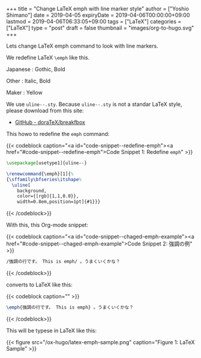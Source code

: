 +++
title = "Change LaTeX emph with line marker style"
author = ["Yoshio Shimano"]
date = 2019-04-05
expiryDate = 2019-04-06T00:00:00+09:00
lastmod = 2019-04-06T06:33:05+09:00
tags = ["LaTeX"]
categories = ["LaTeX"]
type = "post"
draft = false
thumbnail = "images/org-to-hugo.svg"
+++

Lets change LaTeX emph command to look with line markers.

We redefine LaTeX `\emph` like this.

Japanese
: Gothic, Bold

Other
: Italic, Bold

Maker
: Yellow

We use `uline--.sty`.
Because `uline--.sty` is not a standar LaTeX style,
please download from this site:

-   [GitHub - doraTeX/breakfbox](https://github.com/doraTeX/breakfbox)

This howo to redefine the `emph` command:

{{< codeblock caption="<a id=\"code-snippet--redefine-emph\"></a><a href=\"#code-snippet--redefine-emph\">Code Snippet 1</a>: Redefine <code>emph</code>" >}}
```latex
\usepackage[usetype1]{uline--}

\renewcommand{\emph}[1]{%
{\sffamily\bfseries\itshape%
  \uline[
    background,
    color={[rgb]{1,1,0.0}},
    width=0.8em,position=1pt]{#1}}}
```
{{< /codeblock>}}

With this, this Org-mode snippet:

{{< codeblock caption="<a id=\"code-snippet--chaged-emph-example\"></a><a href=\"#code-snippet--chaged-emph-example\">Code Snippet 2</a>: 強調の例" >}}
```org
/強調の行です。 This is emph/ 。うまくいくかな？
```
{{< /codeblock>}}

converts to LaTeX like this:

{{< codeblock caption="" >}}
```latex
\emph{強調の行です。 This is emph} 。うまくいくかな？
```
{{< /codeblock>}}

This will be typese in LaTeX like this:

{{< figure src="/ox-hugo/latex-emph-sample.png" caption="Figure 1: LaTeX Sample" >}}
